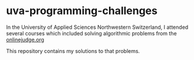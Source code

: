 # uva-programming-challenges

In the University of Applied Sciences Northwestern Switzerland, I attended several courses which included solving algorithmic problems from the [onlinejudge.org](https://onlinejudge.org)

This repository contains my solutions to that problems.
